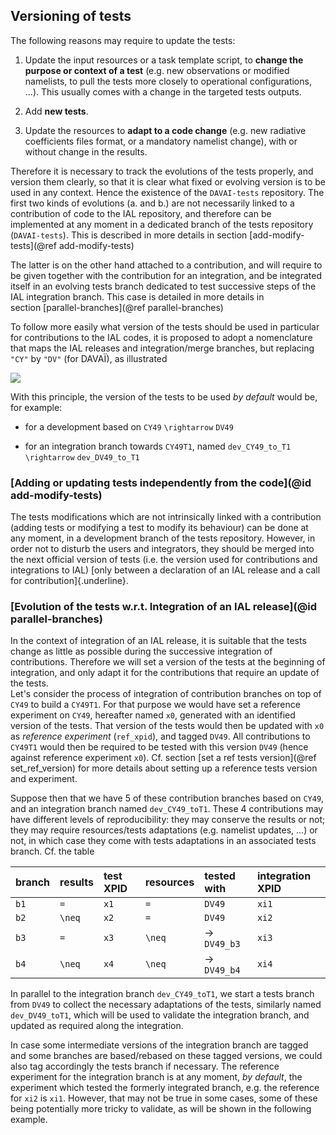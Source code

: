 ## Versioning of tests

The following reasons may require to update the tests:

1. Update the input resources or a task template script, to **change the purpose or context of a test** (e.g. new observations or
    modified namelists, to pull the tests more closely to operational configurations, \...). This usually comes with a change in the targeted tests outputs.

2.  Add **new tests**.

3.  Update the resources to **adapt to a code change** (e.g. new radiative coefficients files format, or a mandatory namelist change), with or without change in the results.

Therefore it is necessary to track the evolutions of the tests properly, and version them clearly, so that it is clear what fixed or evolving
version is to be used in any context. Hence the existence of the `DAVAI-tests` repository.
The first two kinds of evolutions (a. and b.) are not necessarily linked to a contribution of code to the IAL repository, and therefore can be
implemented at any moment in a dedicated branch of the tests repository (`DAVAI-tests`). This is described in more details in
section [add-modify-tests](@ref add-modify-tests)

The latter is on the other hand attached to a contribution, and will
require to be given together with the contribution for an integration,
and be integrated itself in an evolving tests branch dedicated to test
successive steps of the IAL integration branch. This case is detailed in
more details in
section [parallel-branches](@ref parallel-branches) 

To follow more easily what version of the tests should be used in
particular for contributions to the IAL codes, it is proposed to adopt a
nomenclature that maps the IAL releases and integration/merge branches,
but replacing `"CY"` by `"DV"` (for DAVAÏ), as illustrated 

![](../assets/tests_versioning.png)

With this principle, the version of the tests to be used *by default* would be, for example:

- for a development based on `CY49` ``\rightarrow`` `DV49`

- for an integration branch towards `CY49T1`, named `dev_CY49_to_T1` ``\rightarrow`` `dev_DV49_to_T1`

### [Adding or updating tests independently from the code](@id add-modify-tests) 

The tests modifications which are not intrinsically linked with a
contribution (adding tests or modifying a test to modify its behaviour)
can be done at any moment, in a development branch of the tests
repository. However, in order not to disturb the users and integrators,
they should be merged into the next official version of tests (i.e. the
version used for contributions and integrations to IAL) [only between a
declaration of an IAL release and a call for contribution]{.underline}.

### [Evolution of the tests w.r.t. Integration of an IAL release](@id parallel-branches)

In the context of integration of an IAL release, it is suitable that the
tests change as little as possible during the successive integration of
contributions. Therefore we will set a version of the tests at the
beginning of integration, and only adapt it for the contributions that
require an update of the tests.\
Let's consider the process of integration of contribution branches on
top of `CY49` to build a `CY49T1`. For that purpose we would have set a
reference experiment on `CY49`, hereafter named `x0`, generated with an
identified version of the tests. That version of the tests would then be
updated with `x0` as *reference experiment* (`ref_xpid`), and tagged
`DV49`. All contributions to `CY49T1` would then be required to be
tested with this version `DV49` (hence against reference experiment
`x0`). Cf.
section [set a ref tests version](@ref set_ref_version) for more details about setting up a reference tests version and experiment.

Suppose then that we have 5 of these contribution branches based on `CY49`, and an integration branch named `dev_CY49_toT1`. These 4
contributions may have different levels of reproducibility: they may conserve the results or not; they may require resources/tests
adaptations (e.g. namelist updates, \...) or not, in which case they come with tests adaptations in an associated tests branch. Cf. the table


branch |   results |   test XPID  |   resources |  tested with               |  integration XPID
:--    | :--       | :--          | :--         | :--                        | :--
`b1`  |    ``=``     |  `x1`        |    ``=``      |  `DV49`                    | `xi1`
`b2` |   ``\neq``    |  `x2`        |    ``=``     |  `DV49`                    | `xi2`
`b3` |     ``=``     |  `x3`        |  ``\neq``     |  $\rightarrow$ `DV49_b3`   | `xi3`
`b4` |    ``\neq``   |   `x4`       |   ``\neq``    |   $\rightarrow$ `DV49_b4`  | `xi4`

In parallel to the integration branch `dev_CY49_toT1`, we start a tests branch from `DV49` to collect the necessary adaptations of the tests,
similarly named `dev_DV49_toT1`, which will be used to validate the integration branch, and updated as required along the integration.

In case some intermediate versions of the integration branch are tagged and some branches are based/rebased on these tagged versions, we could
also tag accordingly the tests branch if necessary.  The reference experiment for the integration branch is at any moment,
*by default*, the experiment which tested the formerly integrated branch, e.g. the reference for `xi2` is `xi1`. However, that may not be
true in some cases, some of these being potentially more tricky to validate, as will be shown in the following example.

